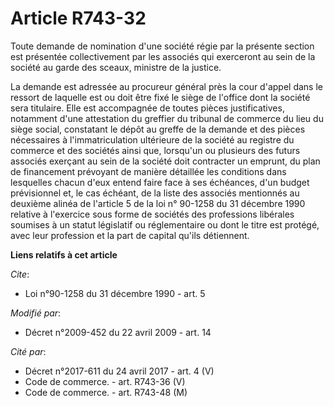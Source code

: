 # Article R743-32

Toute demande de nomination d'une société régie par la présente section est présentée collectivement par les associés qui
exerceront au sein de la société au garde des sceaux, ministre de la justice. 

La demande est adressée au procureur général près la cour d'appel dans le ressort de laquelle est ou doit être fixé le siège
de l'office dont la société sera titulaire. Elle est accompagnée de toutes pièces justificatives, notamment d'une attestation
du greffier du tribunal de commerce du lieu du siège social, constatant le dépôt au greffe de la demande et des pièces
nécessaires à l'immatriculation ultérieure de la société au registre du commerce et des sociétés ainsi que, lorsqu'un ou
plusieurs des futurs associés exerçant au sein de la société doit contracter un emprunt, du plan de financement prévoyant de
manière détaillée les conditions dans lesquelles chacun d'eux entend faire face à ses échéances, d'un budget prévisionnel et,
le cas échéant, de la liste des associés mentionnés au deuxième alinéa de l'article 5 de la loi n° 90-1258 du 31 décembre
1990 relative à l'exercice sous forme de sociétés des professions libérales soumises à un statut législatif ou réglementaire
ou dont le titre est protégé, avec leur profession et la part de capital qu'ils détiennent.

**Liens relatifs à cet article**

_Cite_:

  - Loi n°90-1258 du 31 décembre 1990 - art. 5

_Modifié par_:

  - Décret n°2009-452 du 22 avril 2009 - art. 14

_Cité par_:

  - Décret n°2017-611 du 24 avril 2017 - art. 4 (V)
  - Code de commerce. - art. R743-36 (V)
  - Code de commerce. - art. R743-48 (M)
